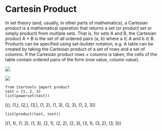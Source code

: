 # Cartesin Product

In set theory (and, usually, in other parts of mathematics), a Cartesian product is a mathematical operation that returns a set (or product set or simply product) from multiple sets. That is, for sets A and B, the Cartesian product A × B is the set of all ordered pairs (a, b) where a ∈ A and b ∈ B. Products can be specified using set-builder notation, e.g. 
A table can be created by taking the Cartesian product of a set of rows and a set of columns. If the Cartesian product rows × columns is taken, the cells of the table contain ordered pairs of the form (row value, column value).

![](https://wikimedia.org/api/rest_v1/media/math/render/svg/bcb60e49395e0c13e866a0bcf98dc0975802a57f)

![](https://upload.wikimedia.org/wikipedia/commons/thumb/4/4e/Cartesian_Product_qtl1.svg/220px-Cartesian_Product_qtl1.svg.png)

```
from itertools import product
test = {1, 2, 3}
list(powerset(test))
```
[(), (1,), (2,), (3,), (1, 2), (1, 3), (2, 3), (1, 2, 3)]
```
list(product(test, test))
```
[(1, 1), (1, 2), (1, 3), (2, 1), (2, 2), (2, 3), (3, 1), (3, 2), (3, 3)]
